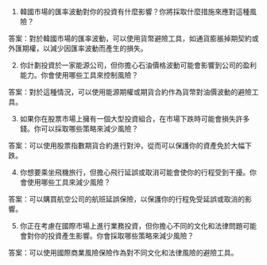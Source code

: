 

1. 韓國市場的匯率波動對你的投資有什麼影響？你將採取什麼措施來應對這種風險？

答案：對於韓國市場的匯率波動，可以使用貨幣避險工具，如通貨膨脹掉期契約或外匯期權，以減少因匯率波動而產生的損失。

2. 你計劃投資於一家能源公司，但你擔心石油價格波動可能會影響到公司的盈利能力。你會使用哪些工具來控制風險？

答案：對於這種情況，可以使用能源期權或期貨合約作為貨幣對油價波動的避險工具。

3. 如果你在股票市場上擁有一個大型投資組合，在市場下跌時可能會損失許多錢。你可以採取哪些策略來減少風險？

答案：可以使用股票指數期貨合約進行對沖，從而可以保護你的資產免於大幅下跌。

4. 你想要乘坐飛機旅行，但擔心飛行延誤或取消可能會使你的行程受到干擾。你會使用哪些工具來減少風險？

答案：可以購買航空公司的航班延誤保險，以保護你的行程免受延誤或取消的影響。

5. 你正在考慮在國際市場上進行業務投資，但你擔心不同的文化和法律問題可能會對你的投資產生影響。你會採取哪些策略來減少風險？

答案：可以使用國際商業風險保險作為對不同文化和法律風險的避險工具。